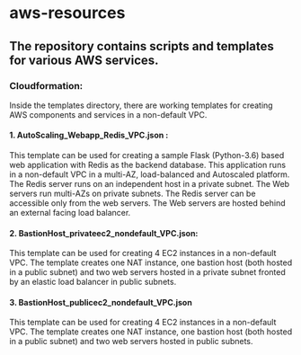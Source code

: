 # aws-resources


## The repository contains scripts and templates for various AWS services.

### Cloudformation:
Inside the templates directory, there are working templates for creating AWS components and services in a non-default VPC. 
####  1. AutoScaling_Webapp_Redis_VPC.json :
  This template can be used for creating a sample Flask (Python-3.6) based web application with Redis as the backend database.
  This application runs in a non-default VPC in a multi-AZ, load-balanced and Autoscaled platform. 
  The Redis server runs on an independent host in a private subnet.  The Web servers run multi-AZs on private subnets. 
  The Redis server can be accessible only from the web servers. The Web servers are hosted behind an external facing load balancer.


####  2. BastionHost_privateec2_nondefault_VPC.json:
  This template can be used for creating 4 EC2 instances in a non-default VPC. 
  The template creates one NAT instance, one bastion host (both hosted in a public subnet) and two web servers 
  hosted in a private subnet fronted by an elastic load balancer in public subnets. 


####  3. BastionHost_publicec2_nondefault_VPC.json
  This template  can be used for creating 4 EC2 instances in a non-default VPC. 
  The template creates one NAT instance, one bastion host (both hosted in a public subnet) and two web servers hosted in public subnets.
 
